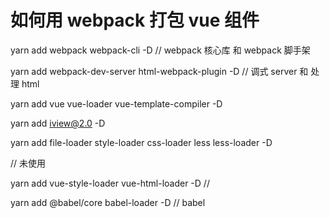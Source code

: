 # 如何用 webpack 打包 vue 组件

yarn add webpack webpack-cli -D // webpack 核心库 和 webpack 脚手架

yarn add webpack-dev-server html-webpack-plugin -D // 调式 server 和 处理 html

yarn add vue vue-loader  vue-template-compiler  -D

yarn add iview@2.0 -D

yarn add file-loader style-loader css-loader less less-loader -D


// 未使用

yarn add vue-style-loader vue-html-loader -D // 

yarn add @babel/core babel-loader -D // babel


